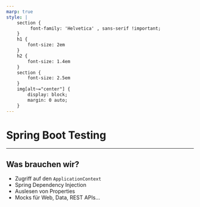 ```yaml
---
marp: true
style: |
    section {
         font-family: 'Helvetica' , sans-serif !important;
    }
    h1 {
        font-size: 2em
    }
    h2 {
        font-size: 1.4em
    }
    section {
        font-size: 2.5em
    }
    img[alt~="center"] {
        display: block;
        margin: 0 auto;
    }
---
```

<!-- paginate: false -->
# Spring Boot Testing

---
<!-- paginate: true -->
## Was brauchen wir?
* Zugriff auf den `ApplicationContext`
* Spring Dependency Injection
* Auslesen von Properties
* Mocks für Web, Data, REST APIs...
